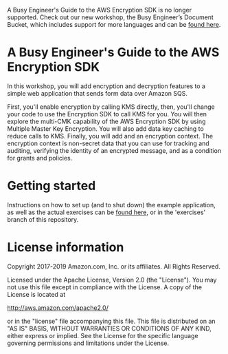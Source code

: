 A Busy Engineer's Guide to the AWS Encryption SDK is no longer supported. Check out our new workshop, the Busy Engineer’s Document Bucket, which includes support for more languages and can be [found here](https://github.com/aws-samples/busy-engineers-document-bucket).

# A Busy Engineer's Guide to the AWS Encryption SDK

In this workshop, you will add encryption and decryption features to a simple web application that
sends form data over Amazon SQS. 

First, you'll enable encryption by calling KMS directly, then, you'll change your code to use the
Encryption SDK to call KMS for you. You will then explore the multi-CMK capability of the AWS 
Encryption SDK by using Multiple Master Key Encryption. You will also add data key caching to reduce 
calls to KMS. Finally, you will add and an encryption context. The encryption context is non-secret data that 
you can use for tracking and auditing, verifying the identity of an encrypted message, and as a condition 
for grants and policies. 

# Getting started

Instructions on how to set up (and to shut down) the example application, as well as the actual exercises
can be [found here](http://busy-engineers-guide.reinvent-workshop.com), or in the 'exercises' branch of this repository.

# License information

Copyright 2017-2019 Amazon.com, Inc. or its affiliates. All Rights Reserved.

Licensed under the Apache License, Version 2.0 (the "License"). You may not use this file except in compliance with
the License. A copy of the License is located at

  http://aws.amazon.com/apache2.0/

or in the "license" file accompanying this file. This file is distributed on an "AS IS" BASIS, WITHOUT WARRANTIES OR
CONDITIONS OF ANY KIND, either express or implied. See the License for the specific language governing permissions
and limitations under the License.
